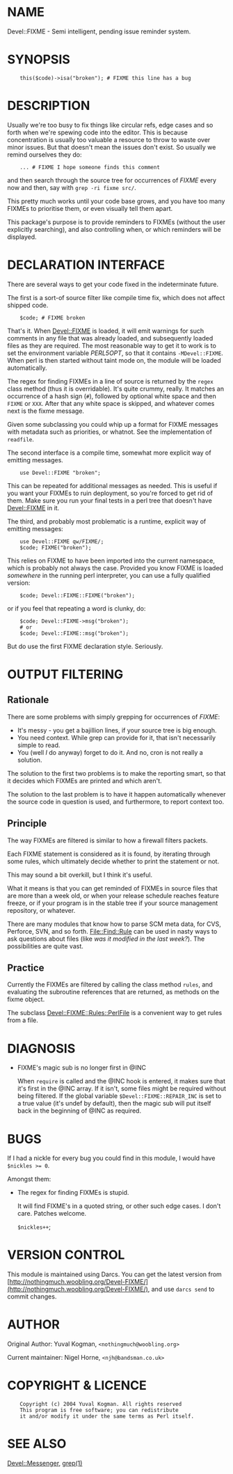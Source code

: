 # NAME

Devel::FIXME - Semi intelligent, pending issue reminder system.

# SYNOPSIS

        this($code)->isa("broken"); # FIXME this line has a bug

# DESCRIPTION

Usually we're too busy to fix things like circular refs, edge cases and so
forth when we're spewing code into the editor. This is because concentration is
usually too valuable a resource to throw to waste over minor issues. But that
doesn't mean the issues don't exist. So usually we remind ourselves they do:

        ... # FIXME I hope someone finds this comment

and then search through the source tree for occurrences of _FIXME_ every now
and then, say with `grep -ri fixme src/`.

This pretty much works until your code base grows, and you have too many FIXMEs
to prioritise them, or even visually tell them apart.

This package's purpose is to provide reminders to FIXMEs (without the user
explicitly searching), and also controlling when, or which reminders will be
displayed.

# DECLARATION INTERFACE

There are several ways to get your code fixed in the indeterminate future.

The first is a sort-of source filter like compile time fix, which does not
affect shipped code.

        $code; # FIXME broken

That's it. When [Devel::FIXME](https://metacpan.org/pod/Devel%3A%3AFIXME) is loaded, it will emit warnings for such
comments in any file that was already loaded, and subsequently loaded files as
they are required. The most reasonable way to get it to work is to set the
environment variable _PERL5OPT_, so that it contains `-MDevel::FIXME`. When
perl is then started without taint mode on, the module will be loaded
automatically.

The regex for finding FIXMEs in a line of source is returned by the `regex`
class method (thus it is overridable). It's quite crummy, really. It matches an
occurrence of a hash sign (`#`), followed by optional white space and then
`FIXME` or `XXX`. After that any white space is skipped, and whatever comes
next is the fixme message.

Given some subclassing you could whip up a format for FIXME messages with
metadata such as priorities, or whatnot. See the implementation of `readfile`.

The second interface is a compile time, somewhat more explicit way of emitting
messages.

        use Devel::FIXME "broken";

This can be repeated for additional messages as needed. This is useful if you
want your FIXMEs to ruin deployment, so you're forced to get rid of them. Make
sure you run your final tests in a perl tree that doesn't have [Devel::FIXME](https://metacpan.org/pod/Devel%3A%3AFIXME)
in it.

The third, and probably most problematic is a runtime, explicit way of emitting
messages:

        use Devel::FIXME qw/FIXME/;
        $code; FIXME("broken");

This relies on FIXME to have been imported into the current namespace, which is
probably not always the case. Provided you know FIXME is loaded _somewhere_ in
the running perl interpreter, you can use a fully qualified version:

        $code; Devel::FIXME::FIXME("broken");

or if you feel that repeating a word is clunky, do:

        $code; Devel::FIXME->msg("broken");
        # or
        $code; Devel::FIXME::msg("broken");

But do use the first FIXME declaration style. Seriously.

# OUTPUT FILTERING

## Rationale

There are some problems with simply grepping for occurrences of _FIXME_:

- It's messy - you get a bajillion lines, if your source tree is big enough.
- You need context. While grep can provide for it, that isn't necessarily simple
to read.
- You (well _I_ do anyway) forget to do it. And no, cron is not really a
solution.

The solution to the first two problems is to make the reporting smart, so that
it decides which FIXMEs are printed and which aren't.

The solution to the last problem is to have it happen automatically whenever
the source code in question is used, and furthermore, to report context too.

## Principle

The way FIXMEs are filtered is similar to how a firewall filters packets.

Each FIXME statement is considered as it is found, by iterating through some
rules, which ultimately decide whether to print the statement or not.

This may sound a bit overkill, but I think it's useful.

What it means is that you can get reminded of FIXMEs in source files that are
more than a week old, or when your release schedule reaches feature freeze, or
if your program is in the stable tree if your source management repository, or
whatever.

There are many modules that know how to parse SCM meta data, for CVS, Perforce,
SVN, and so forth. [File::Find::Rule](https://metacpan.org/pod/File%3A%3AFind%3A%3ARule) can be used in nasty ways to ask
questions about files (like _was it modified in the last week?_). The
possibilities are quite vast.

## Practice

Currently the FIXMEs are filtered by calling the class method `rules`, and
evaluating the subroutine references that are returned, as methods on the fixme
object.

The subclass [Devel::FIXME::Rules::PerlFile](https://metacpan.org/pod/Devel%3A%3AFIXME%3A%3ARules%3A%3APerlFile) is a convenient way to get rules
from a file.

# DIAGNOSIS

- FIXME's magic sub is no longer first in @INC

    When `require` is called and the @INC hook is entered, it makes sure that it's
    first in the @INC array. If it isn't, some files might be required without
    being filtered. If the global variable `$Devel::FIXME::REPAIR_INC` is set to a
    true value (it's undef by default), then the magic sub will put itself back in
    the beginning of @INC as required.

# BUGS

If I had a nickle for every bug you could find in this module, I would have
`$nickles >= 0`.

Amongst them:

- The regex for finding FIXMEs is stupid.

    It will find FIXME's in a quoted string, or other such edge cases. I don't
    care. Patches welcome.

    `$nickles++`;

# VERSION CONTROL

This module is maintained using Darcs. You can get the latest version from
[http://nothingmuch.woobling.org/Devel-FIXME/](http://nothingmuch.woobling.org/Devel-FIXME/), and use `darcs send`
to commit changes.

# AUTHOR

Original Author:
Yuval Kogman, `<nothingmuch@woobling.org>`

Current maintainer:
Nigel Horne, `<njh@bandsman.co.uk>`

# COPYRIGHT & LICENCE

        Copyright (c) 2004 Yuval Kogman. All rights reserved
        This program is free software; you can redistribute
        it and/or modify it under the same terms as Perl itself.

# SEE ALSO

[Devel::Messenger](https://metacpan.org/pod/Devel%3A%3AMessenger), [grep(1)](http://man.he.net/man1/grep)
